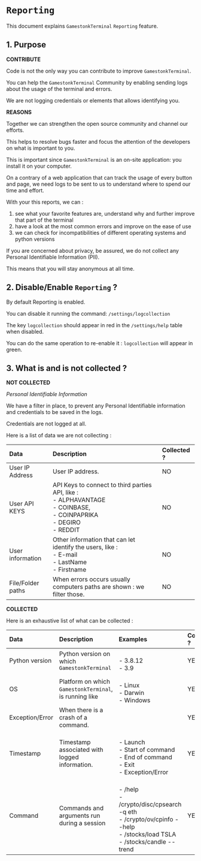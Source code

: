 # `Reporting`

This document explains `GamestonkTerminal` `Reporting` feature.

## 1. Purpose

**CONTRIBUTE**

Code is not the only way you can contribute to improve `GamestonkTerminal`.

You can help the `GamestonkTerminal` Community by enabling sending logs about the usage of the terminal and errors.

We are not logging credentials or elements that allows identifying you.

**REASONS**

Together we can strengthen the open source community and channel our efforts.

This helps to resolve bugs faster and focus the attention of the developers on what is important to you.

This is important since `GamestonkTerminal` is an on-site application: you install it on your computer.

On a contrary of a web application that can track the usage of every button and page, we need logs to be sent to us to understand where to spend our time and effort.

With your this reports, we can :

1. see what your favorite features are, understand why and further improve that part of the terminal
2. have a look at the most common errors and improve on the ease of use
3. we can check for incompatibilities of different operating systems and python versions

If you are concerned about privacy, be assured, we do not collect any Personal Identifiable Information (PII).

This means that you will stay anonymous at all time.

## 2. Disable/Enable `Reporting` ?

By default Reporting is enabled.

You can disable it running the command: `/settings/logcollection`

The key `logcollection` should appear in red in the `/settings/help` table when disabled.

You can do the same operation to re-enable it : `logcollection` will appear in green.

## 3. What is and is not collected ?

**NOT COLLECTED**

*Personal Identifiable Information*

We have a filter in place, to prevent any Personal Identifiable information and credentials to be saved in the logs.

Credentials are not logged at all.

Here is a list of data we are not collecting :

|**Data**|**Description**|**Collected ?**|
|:-|:-|:-|
|User IP Address|User IP address.|NO|
|User API KEYS|API Keys to connect to third parties API, like : <br>- ALPHAVANTAGE <br> - COINBASE, <br>- COINPAPRIKA <br>- DEGIRO <br>- REDDIT|NO|
|User information|Other information that can let identify the users, like : <br>- E-mail <br> - LastName <br>- Firstname|NO|
|File/Folder paths|When errors occurs usually computers paths are shown : we filter those.|NO|

**COLLECTED**

Here is an exhaustive list of what can be collected :

|**Data**|**Description**|**Examples**|**Collected ?**|
|:-|:-|:-|:-|
|Python version|Python version on which `GamestonkTerminal`|<br>- 3.8.12 <br>- 3.9|YES|
|OS|Platform on which `GamestonkTerminal`, is running like|<br>- Linux <br>- Darwin <br>- Windows|YES|
|Exception/Error|When there is a crash of a command.||YES|
|Timestamp|Timestamp associated with logged information.|<br>- Launch <br>- Start of command<br>- End of command<br>- Exit<br>- Exception/Error|YES|
|Command|Commands and arguments run during a session|<br>- /help <br>- /crypto/disc/cpsearch -q eth <br>- /crypto/ov/cpinfo --help <br>- /stocks/load TSLA <br>- /stocks/candle --trend|YES|
